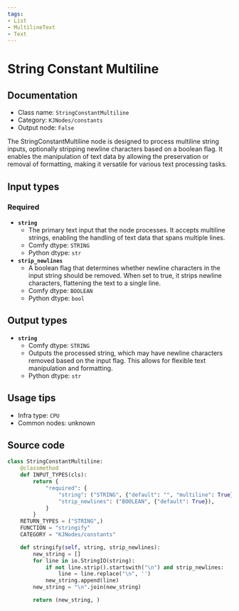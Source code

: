 ```yaml
---
tags:
- List
- MultilineText
- Text
---
```


# String Constant Multiline
## Documentation
- Class name: `StringConstantMultiline`
- Category: `KJNodes/constants`
- Output node: `False`

The StringConstantMultiline node is designed to process multiline string inputs, optionally stripping newline characters based on a boolean flag. It enables the manipulation of text data by allowing the preservation or removal of formatting, making it versatile for various text processing tasks.
## Input types
### Required
- **`string`**
    - The primary text input that the node processes. It accepts multiline strings, enabling the handling of text data that spans multiple lines.
    - Comfy dtype: `STRING`
    - Python dtype: `str`
- **`strip_newlines`**
    - A boolean flag that determines whether newline characters in the input string should be removed. When set to true, it strips newline characters, flattening the text to a single line.
    - Comfy dtype: `BOOLEAN`
    - Python dtype: `bool`
## Output types
- **`string`**
    - Comfy dtype: `STRING`
    - Outputs the processed string, which may have newline characters removed based on the input flag. This allows for flexible text manipulation and formatting.
    - Python dtype: `str`
## Usage tips
- Infra type: `CPU`
- Common nodes: unknown


## Source code
```python
class StringConstantMultiline:
    @classmethod
    def INPUT_TYPES(cls):
        return {
            "required": {
                "string": ("STRING", {"default": "", "multiline": True}),
                "strip_newlines": ("BOOLEAN", {"default": True}),
            }
        }
    RETURN_TYPES = ("STRING",)
    FUNCTION = "stringify"
    CATEGORY = "KJNodes/constants"

    def stringify(self, string, strip_newlines):
        new_string = []
        for line in io.StringIO(string):
            if not line.strip().startswith("\n") and strip_newlines:
                line = line.replace("\n", '')
            new_string.append(line)
        new_string = "\n".join(new_string)

        return (new_string, )

```
